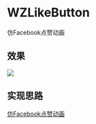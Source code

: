 # WZLikeButton
仿Facebook点赞动画
## 效果
![](http://owgqmweju.bkt.clouddn.com/17-10-16/8652901.jpg)
## 实现思路
[仿Facebook点赞动画](http://www.wonkeyz.com/2017/08/20/%E4%BB%BFFacebook%E7%82%B9%E8%B5%9E%E5%8A%A8%E7%94%BB/)
